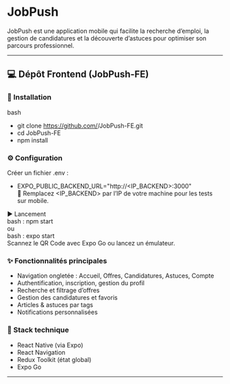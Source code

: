 # JobPush

JobPush est une application mobile qui facilite la recherche d’emploi, la gestion de candidatures et la découverte d’astuces pour optimiser son parcours professionnel.

---

## 💻 Dépôt Frontend (JobPush-FE)

### 🔧 Installation
bash
- git clone https://github.com/<votre-org>/JobPush-FE.git
- cd JobPush-FE
- npm install

### ⚙️ Configuration
Créer un fichier .env :
- EXPO_PUBLIC_BACKEND_URL="http://<IP_BACKEND>:3000"  
🔁 Remplacez <IP_BACKEND> par l’IP de votre machine pour les tests sur mobile.  
  
▶️ Lancement  
bash : npm start  
ou  
bash : expo start  
Scannez le QR Code avec Expo Go ou lancez un émulateur.

### ✨ Fonctionnalités principales
- Navigation ongletée : Accueil, Offres, Candidatures, Astuces, Compte
- Authentification, inscription, gestion du profil
- Recherche et filtrage d’offres
- Gestion des candidatures et favoris
- Articles & astuces par tags
- Notifications personnalisées

### 🧰 Stack technique 
- React Native (via Expo)
- React Navigation
- Redux Toolkit (état global)
- Expo Go

---
